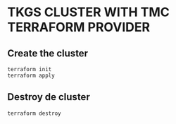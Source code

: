 # TKGS CLUSTER WITH TMC TERRAFORM PROVIDER

## Create the cluster

```
terraform init
terraform apply
```

## Destroy de cluster

```
terraform destroy
```